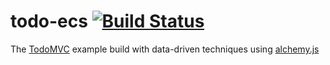 # todo-ecs [![Build Status](https://travis-ci.org/michbuett/todo-ecs.svg?branch=master)](https://travis-ci.org/michbuett/todo-ecs)

The [TodoMVC](http://todomvc.com/) example build with data-driven techniques using [alchemy.js](https://github.com/michbuett/alchemy.js)
